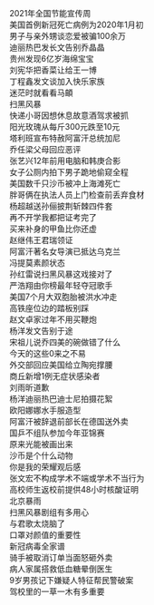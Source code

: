 2021年全国节能宣传周  
美国首例新冠死亡病例为2020年1月初  
男子与亲外甥谈恋爱被骗100余万  
迪丽热巴发长文告别乔晶晶  
贵州发现6亿岁海绵宝宝  
刘宪华把香菜让给王一博  
丁程鑫发文谈加入快乐家族  
迷茫时就看看马頔  
扫黑风暴  
快递小哥因想休息故意酒驾求被抓  
阳光玫瑰从每斤300元跌至10元  
塔利班宣布特赦阿富汗总统加尼  
乔任梁父母回应恶评  
张艺兴12年前用电脑和韩庚合影  
女子公厕内拍下男子跪地偷窥全程  
美国数千只沙币被冲上海滩死亡  
胖哥俩在执法人员上门检查前丢弃食材  
杨超越送孙俪披荆斩棘四件套  
再不开学我都把证考完了  
买来补身的甲鱼比你还虚  
赵继伟王君瑞领证  
阿富汗著名女导演已抵达乌克兰  
冯提莫素颜状态  
孙红雷说扫黑风暴这戏接对了  
严浩翔由你榜最年轻夺冠歌手  
美国7个月大双胞胎被洪水冲走  
高铁座位边的踏板别踩  
赵文卓家过年不用买鞭炮  
杨洋发文告别于途  
宋祖儿说乔四美的碗做错了什么  
今天的这些0来之不易  
外交部回应美国给立陶宛撑腰  
商丘新增1例无症状感染者  
刘雨昕道歉  
杨洋迪丽热巴迪士尼拍摄花絮  
欧阳娜娜水手服造型  
阿富汗被辞退前部长在德国送外卖  
国乒不组队参加今年亚锦赛  
原来光能被画出来  
沙币是个什么动物  
你是我的荣耀观后感  
张文宏不构成学术不端或学术不当行为  
高校师生返校前提供48小时核酸证明  
北京暴雨  
扫黑风暴剧组有多用心  
与君歌太烧脑了  
口罩对颜值的重要性  
新冠病毒全家谱  
骑手被取消订单当面怒砸外卖  
病人家属搭救低血糖晕倒医生  
9岁男孩记下嫌疑人特征帮民警破案  
驾校里的一草一木有多重要  
